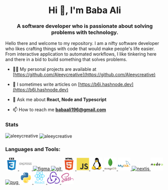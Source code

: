 <h1 align="center">Hi 👋, I'm Baba Ali</h1>
<h3 align="center">A software developer who is passionate about solving problems with technology.</h3>
<!-- <p align="left"> <a href="https://twitter.com/aleeycreative" target="blank"><img src="https://img.shields.io/twitter/follow/aleeycreative?logo=twitter&style=for-the-badge" alt="aleeycreative" /></a> </p> -->

<p> Hello there and welcome to my repository. I am a nifty software developer who likes crafting things with code that would make people's life easier. From interactive application to automated workflows, I like tinkering here and there in a bid to build something that solves problems. </p>

- 👨‍💻 My personal projects are available at [https://github.com/Aleeycreative](https://github.com/Aleeycreative)

- 📝 I sometimes write articles on [https://b6i.hashnode.dev](https://b6i.hashnode.dev)

- 💬 Ask me about **React, Node and Typescript**

- 📫 How to reach me **babaali196@gmail.com**

<!-- <h3 align="left">Connect with me:</h3>
<p align="left">
<a href="https://twitter.com/aleeycreative" target="blank"><img align="center" src="https://raw.githubusercontent.com/rahuldkjain/github-profile-readme-generator/neutral-icons/src/images/icons/Social/twitter.svg" alt="aleeycreative" height="30" width="40" /></a>
<a href="https://linkedin.com/in/baba-ali" target="blank"><img align="center" src="https://raw.githubusercontent.com/rahuldkjain/github-profile-readme-generator/neutral-icons/src/images/icons/Social/linked-in-alt.svg" alt="baba-ali" height="30" width="40" /></a>
<a href="https://dribbble.com/aleeycreative" target="blank"><img align="center" src="https://raw.githubusercontent.com/rahuldkjain/github-profile-readme-generator/neutral-icons/src/images/icons/Social/dribbble.svg" alt="aleeycreative" height="30" width="40" /></a>
</p> -->

<h3> Stats </h3>
<p><img align="left" src="https://github-readme-stats.vercel.app/api/top-langs?username=aleeycreative&show_icons=true&locale=en&layout=compact" alt="aleeycreative" /></p>

<p>&nbsp;<img align="center" src="https://github-readme-stats.vercel.app/api?username=aleeycreative&show_icons=true&locale=en" alt="aleeycreative" /></p>

<h3 align="left">Languages and Tools:</h3>
<p align="left"> <a href="https://www.w3schools.com/css/" target="_blank"> <img src="https://raw.githubusercontent.com/devicons/devicon/master/icons/css3/css3-original-wordmark.svg" alt="css3" width="40" height="40"/> </a> <a href="https://expressjs.com" target="_blank"> <img src="https://raw.githubusercontent.com/devicons/devicon/master/icons/express/express-original-wordmark.svg" alt="express" width="40" height="40"/> </a> <a href="https://www.figma.com/" target="_blank"> <img src="https://www.vectorlogo.zone/logos/figma/figma-icon.svg" alt="figma" width="40" height="40"/> </a> <a href="https://git-scm.com/" target="_blank"> <img src="https://www.vectorlogo.zone/logos/git-scm/git-scm-icon.svg" alt="git" width="40" height="40"/> </a> <a href="https://www.w3.org/html/" target="_blank"> <img src="https://raw.githubusercontent.com/devicons/devicon/master/icons/html5/html5-original-wordmark.svg" alt="html5" width="40" height="40"/> </a> <a href="https://developer.mozilla.org/en-US/docs/Web/JavaScript" target="_blank"> <img src="https://raw.githubusercontent.com/devicons/devicon/master/icons/javascript/javascript-original.svg" alt="javascript" width="40" height="40"/> </a> <a href="https://www.linux.org/" target="_blank"> <img src="https://raw.githubusercontent.com/devicons/devicon/master/icons/linux/linux-original.svg" alt="linux" width="40" height="40"/> </a> <a href="https://www.mongodb.com/" target="_blank"> <img src="https://raw.githubusercontent.com/devicons/devicon/master/icons/mongodb/mongodb-original-wordmark.svg" alt="mongodb" width="40" height="40"/> </a> <a href="https://www.mysql.com/" target="_blank"> <img src="https://raw.githubusercontent.com/devicons/devicon/master/icons/mysql/mysql-original-wordmark.svg" alt="mysql" width="40" height="40"/> </a> <a href="https://nextjs.org/" target="_blank"> <img src="https://cdn.worldvectorlogo.com/logos/nextjs-3.svg" alt="nextjs" width="40" height="40"/> </a> <a href="https://nodejs.org" target="_blank"> <img src="https://raw.githubusercontent.com/devicons/devicon/master/icons/nodejs/nodejs-original-wordmark.svg" alt="nodejs" width="40" height="40"/> </a> <a href="https://pugjs.org" target="_blank"> <img src="https://cdn.worldvectorlogo.com/logos/pug.svg" alt="pug" width="40" height="40"/> </a> <a href="https://www.python.org" target="_blank"> <img src="https://raw.githubusercontent.com/devicons/devicon/master/icons/python/python-original.svg" alt="python" width="40" height="40"/> </a> <a href="https://reactjs.org/" target="_blank"> <img src="https://raw.githubusercontent.com/devicons/devicon/master/icons/react/react-original-wordmark.svg" alt="react" width="40" height="40"/> </a> <a href="https://redux.js.org" target="_blank"> <img src="https://raw.githubusercontent.com/devicons/devicon/master/icons/redux/redux-original.svg" alt="redux" width="40" height="40"/> </a> <a href="https://sass-lang.com" target="_blank"> <img src="https://raw.githubusercontent.com/devicons/devicon/master/icons/sass/sass-original.svg" alt="sass" width="40" height="40"/> </a> </p>


